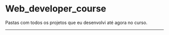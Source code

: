 # Web_developer_course 

<p>Pastas com todos os projetos que eu desenvolvi até agora no curso. </p>

---
